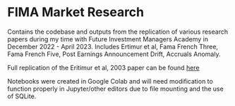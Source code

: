 # FIMA Market Research
Contains the codebase and outputs from the replication of various research papers during my time with Future Investment Managers Academy in December 2022 - April 2023. Includes Ertimur et al, Fama French Three, Fama French Five, Post Earnings Announcement Drift, Accruals Anomaly.

Full replication of the Eritimur et al, 2003 paper can be found [here](Ertimur%20Replication%202020.pdf)

Notebooks were created in Google Colab and will need  modification to function properly in Jupyter/other editors due to file mounting and the use of SQLite.
